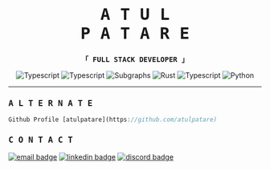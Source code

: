 <h3 align="center">
    <samp>
        <h1>A T U L <br/>  P A T A R E</h1>
    </samp>
</h3>

<p align="center">
    <samp>
        <strong>「 FULL STACK DEVELOPER 」</strong>
    </samp>
</p>

<!-- languages -->
<p align="center">
    <img alt="Typescript" src="https://img.shields.io/badge/-Typescript-1572B6?style=flat-square&logo=Typescript&logoColor=white">
    <img alt="Typescript" src="https://img.shields.io/badge/-React-088da5?style=flat-square&logo=React&logoColor=white">
    <img alt="Subgraphs" src="https://img.shields.io/badge/-Subgraphs-9F418E?style=flat-square&logo=Graphql&logoColor=white">
    <img alt="Rust" src="https://img.shields.io/badge/-Rust-3f3138?style=flat-square&logo=Rust&logoColor=white">
    <img alt="Typescript" src="https://img.shields.io/badge/-Java-ff7f50?style=flat-square&logo=Kotlin&logoColor=white">
    <img alt="Python" src="https://img.shields.io/badge/-Python-3776AB?style=flat-square&logo=Python&logoColor=white">
</p>

----- 

<h3>
    <samp>A L T E R N A T E</samp>
</h3>

```js
Github Profile [atulpatare](https://github.com/atulpatare)
```

<h3>
    <samp>C O N T A C T</samp>
</h3>

[![email badge](https://img.shields.io/badge/@atul_patare-30302f?style=flat&logo=gmail)](mailto:atulpatare99@gmail.com)
[![linkedin badge](https://img.shields.io/badge/atul_patare-30302f?style=flat&logo=linkedin)](https://www.linkedin.com/in/atul-patare-a768a3165/)
[![discord badge](https://img.shields.io/badge/join_discord-30302f?style=flat&logo=discord)](https://discord.gg/6CQ6u64dca)


<!-- That's it folks -->
